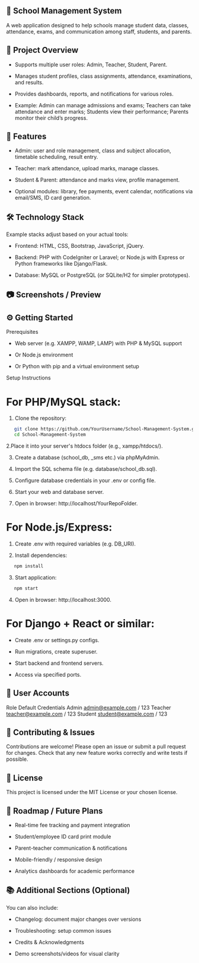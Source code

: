 ## 🏫 School Management System
A web application designed to help schools manage student data, classes, attendance, exams, and communication among staff, students, and parents.

## 🚀 Project Overview
- Supports multiple user roles: Admin, Teacher, Student, Parent.

- Manages student profiles, class assignments, attendance, examinations, and results.

- Provides dashboards, reports, and notifications for various roles.

- Example: Admin can manage admissions and exams; Teachers can take attendance and enter marks; Students view their performance; Parents monitor their child’s progress. 


## 🧰 Features
- Admin: user and role management, class and subject allocation, timetable scheduling, result entry.

- Teacher: mark attendance, upload marks, manage classes.

- Student & Parent: attendance and marks view, profile management.

- Optional modules: library, fee payments, event calendar, notifications via email/SMS, ID card generation. 


## 🛠️ Technology Stack
Example stacks adjust based on your actual tools:

- Frontend: HTML, CSS, Bootstrap, JavaScript, jQuery.

- Backend: PHP with CodeIgniter or Laravel; or Node.js with Express or Python frameworks like Django/Flask. 

- Database: MySQL or PostgreSQL (or SQLite/H2 for simpler prototypes).

## 📷 Screenshots / Preview

## ⚙️ Getting Started
Prerequisites
- Web server (e.g. XAMPP, WAMP, LAMP) with PHP & MySQL support

- Or Node.js environment

- Or Python with pip and a virtual environment setup

Setup Instructions
# For PHP/MySQL stack:
1. Clone the repository:
```bash
   git clone https://github.com/YourUsername/School-Management-System.git
   cd School-Management-System
```
2.Place it into your server's htdocs folder (e.g., xampp/htdocs/).

3. Create a database (school_db, _sms etc.) via phpMyAdmin.

4. Import the SQL schema file (e.g. database/school_db.sql). 

5. Configure database credentials in your .env or config file.

6. Start your web and database server.

7. Open in browser: http://localhost/YourRepoFolder.

# For Node.js/Express:
1. Create .env with required variables (e.g. DB_URI).

2. Install dependencies:
```bash
   npm install
```
3. Start application:
```bash
   npm start
```
4. Open in browser: http://localhost:3000. 

# For Django + React or similar:
- Create .env or settings.py configs.

- Run migrations, create superuser.

- Start backend and frontend servers.

- Access via specified ports. 


## 👥 User Accounts
Role	Default Credentials
Admin	admin@example.com / 123
Teacher	teacher@example.com / 123
Student	student@example.com / 123


## 🧪 Contributing & Issues
Contributions are welcome! Please open an issue or submit a pull request for changes. Check that any new feature works correctly and write tests if possible.

## 📄 License
This project is licensed under the MIT License or your chosen license.

## 🎯 Roadmap / Future Plans
- Real-time fee tracking and payment integration

- Student/employee ID card print module

- Parent-teacher communication & notifications

- Mobile-friendly / responsive design

- Analytics dashboards for academic performance

## 📚 Additional Sections (Optional)
You can also include:

 - Changelog: document major changes over versions

 - Troubleshooting: setup common issues

 - Credits & Acknowledgments

 - Demo screenshots/videos for visual clarity
